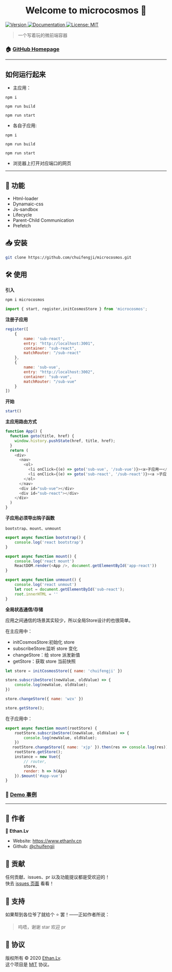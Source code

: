 <h1 align="center">Welcome to microcosmos 👋</h1>
<p>
  <a href="https://www.npmjs.com/package/microcosmos" target="_blank">
    <img alt="Version" src="https://img.shields.io/npm/v/microcosmos.svg">
  </a>
  <a href="https://juejin.im/post/6864381092061773831" target="_blank">
    <img alt="Documentation" src="https://img.shields.io/badge/documentation-yes-brightgreen.svg" />
  </a>
  <a href="https://github.com/chuifengji/microcosmos/blob/master/license.txt" target="_blank">
    <img alt="License: MIT" src="https://img.shields.io/badge/License-MIT-yellow.svg" />
  </a>
</p>

> 一个写着玩的微前端容器

### 🏠 [GitHub Homepage](https://github.com/chuifengji/microcosmos)
---

## 如何运行起来
- 主应用：
 ```
 npm i

 npm run build

 npm run start
 ```
- 各自子应用: 
 ```
 npm i

 npm run build

 npm run start
 ```

- 浏览器上打开对应端口的网页


---

## 👊 功能

- Html-loader
- Dynamaic-css
- Js-sandbox
- Lifecycle
- Parent-Child Communication
- Prefetch

## 📥 安装

```sh
git clone https://github.com/chuifengji/microcosmos.git
```

## 🛠 使用

**引入**

```js
npm i microcosmos

import { start, register,initCosmosStore } from 'microcosmos';
```

**注册子应用**

```js
register([
    {
        name: 'sub-react',
        entry: "http://localhost:3001",
        container: "sub-react",
        matchRouter: "/sub-react"
    },
    {
        name: 'sub-vue',
        entry: "http://localhost:3002",
        container: "sub-vue",
        matchRouter: "/sub-vue"
    }
])
```

**开始**

```js
start()
```

**主应用路由方式**

```js
function App() {
  function goto(title, href) {
    window.history.pushState(href, title, href);
  }
  return (
    <div>
      <nav>
        <ol>
          <li onClick={(e) => goto('sub-vue', '/sub-vue')}><a>子应用一</a></li>
          <li onClick={(e) => goto('sub-react', '/sub-react')}><a >子应用二</a></li>
        </ol>
      </nav>
      <div id="sub-vue"></div>
      <div id="sub-react"></div>
    </div>
  )
}
```

**子应用必须导出钩子函数**

`bootstrap、mount、unmount`

```js
export async function bootstrap() {
    console.log('react bootstrap')
}

export async function mount() {
    console.log('react mount')
    ReactDOM.render(<App />, document.getElementById('app-react'))
}

export async function unmount() {
    console.log('react unmout')
    let root = document.getElementById('sub-react');
    root.innerHTML = ''
}
```

**全局状态通信/存储**

应用之间通信的场景其实较少，所以全局Store设计的也很简单。

在主应用中：

- initCosmosStore:初始化 store
- subscribeStore:监听 store 变化
- changeStore：给 store 派发新值
- getStore：获取 store 当前快照

```js
let store = initCosmosStore({ name: 'chuifengji' })

store.subscribeStore((newValue, oldValue) => {
    console.log(newValue, oldValue);
})

store.changeStore({ name: 'wzx' })

store.getStore();
```

在子应用中：

```js
export async function mount(rootStore) {
    rootStore.subscribeStore((newValue, oldValue) => {
        console.log(newValue, oldValue);
    })
   rootStore.changeStore({ name: 'xjp' }).then(res => console.log(res))
    rootStore.getStore();
    instance = new Vue({
        // router,
        store,
        render: h => h(App)
    }).$mount('#app-vue')
}
```

### 📌 [Demo 事例](https://github.com/chuifengji/microcosmos/tree/master/example)

---

## 👥 作者

👤 **Ethan.Lv**

* Website: https://www.ethanlv.cn
* Github: [@chuifengji](https://github.com/chuifengji)

## 🤝 贡献

任何贡献、issues、pr 以及功能提议都是受欢迎的！<br />快去 [issues 页面](https://github.com/chuifengji/microcosmos/issues) 看看！

## 🎉 支持

如果帮到各位爷了就给个 ⭐️ 罢！——正如作者所说：

> 呜唔，谢谢 star 欢迎 pr

## 📝 协议

版权所有 © 2020 [Ethan.Lv](https://github.com/chuifengji).<br />这个项目是 [MIT](https://github.com/chuifengji/microcosmos/blob/master/license.txt) 协议。
